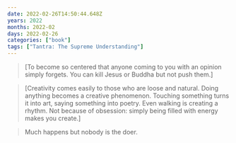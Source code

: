 ```yaml
---
date: 2022-02-26T14:50:44.648Z
years: 2022
months: 2022-02
days: 2022-02-26
categories: ["book"]
tags: ["Tantra: The Supreme Understanding"]
---
```

> [To become so centered that anyone coming to you with an opinion simply forgets. You can kill Jesus or Buddha but not push them.]

> [Creativity comes easily to those who are loose and natural. Doing anything becomes a creative phenomenon. Touching something turns it into art, saying something into poetry. Even walking is creating a rhythm. Not because of obsession: simply being filled with energy makes you create.]

> Much happens but nobody is the doer.
